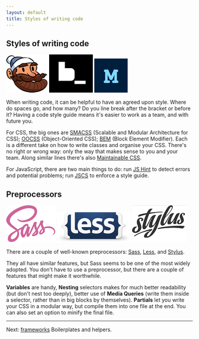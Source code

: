 ```yaml
---
layout: default
title: Styles of writing code
---
```


## Styles of writing code

[![](img/smacss.png)](https://smacss.com/) [![](img/bem.png)](https://en.bem.info/) [![](img/maintainablecss.png)](http://maintainablecss.com/)

When writing code, it can be helpful to have an agreed upon style. Where do spaces go, and how many? Do you line break after the bracket or before it? Having a code style guide means it's easier to work as a team, and with future you.

For CSS, the big ones are [SMACSS](https://smacss.com/) (Scalable and Modular Architecture for CSS); [OOCSS](http://oocss.org/) (Object-Oriented CSS); [BEM](https://en.bem.info/) (Block Element Modifier). Each is a different take on how to write classes and organise your CSS. There's no right or wrong way: only the way that makes sense to you and your team. Along similar lines there's also [Maintainable CSS](http://maintainablecss.com/).

For JavaScript, there are two main things to do: run [JS Hint](http://jshint.com/) to detect errors and potential problems; run [JSCS](http://jscs.info/) to enforce a style guide.

## Preprocessors

[![](img/sass.png)](http://sass-lang.com/) [![](img/less.png)](http://lesscss.org/) [![](img/stylus.png)](http://stylus-lang.com/)

There are a couple of well-known preprocessors: [Sass](http://sass-lang.com/), [Less](http://lesscss.org/), and [Stylus](http://stylus-lang.com/).

They all have similar features, but Sass seems to be one of the most widely adopted. You don't have to use a preprocessor, but there are a couple of features that might make it worthwhile.

**Variables** are handy, **Nesting** selectors makes for much better readability (but don't nest too deeply), better use of **Media Queries** (write them inside a selector, rather than in big blocks by themselves). **Partials** let you write your CSS in a modular way, but compile them into one file at the end. You can also set an option to minify the final file.

---

Next: [frameworks](./frameworks.html) Boilerplates and helpers.
